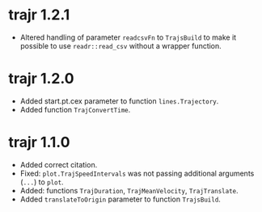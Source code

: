 # trajr 1.2.1

* Altered handling of parameter `readcsvFn` to `TrajsBuild` to make it 
  possible to use `readr::read_csv` without a wrapper function.

# trajr 1.2.0

* Added start.pt.cex parameter to function `lines.Trajectory`.
* Added function `TrajConvertTime`.

# trajr 1.1.0

* Added correct citation.
* Fixed: `plot.TrajSpeedIntervals` was not passing additional arguments (`...`) to `plot`.
* Added: functions `TrajDuration`, `TrajMeanVelocity`, `TrajTranslate`.
* Added `translateToOrigin` parameter to function `TrajsBuild`.

